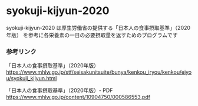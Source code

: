 # syokuji-kijyun-2020

syokuji-kijyun-2020 は厚生労働省の提供する「日本人の食事摂取基準」（2020年版） を参考に各栄養素の一日の必要摂取量を返すためのプログラムです

### 参考リンク

「日本人の食事摂取基準」（2020年版）
https://www.mhlw.go.jp/stf/seisakunitsuite/bunya/kenkou_iryou/kenkou/eiyou/syokuji_kijyun.html

「日本人の食事摂取基準」（2020年版）- PDF
https://www.mhlw.go.jp/content/10904750/000586553.pdf


